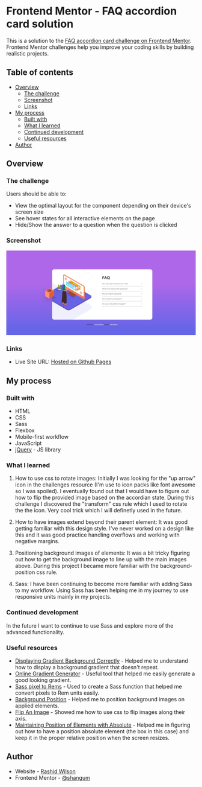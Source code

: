 # Frontend Mentor - FAQ accordion card solution

This is a solution to the [FAQ accordion card challenge on Frontend Mentor](https://www.frontendmentor.io/challenges/faq-accordion-card-XlyjD0Oam). Frontend Mentor challenges help you improve your coding skills by building realistic projects. 

## Table of contents

- [Overview](#overview)
  - [The challenge](#the-challenge)
  - [Screenshot](#screenshot)
  - [Links](#links)
- [My process](#my-process)
  - [Built with](#built-with)
  - [What I learned](#what-i-learned)
  - [Continued development](#continued-development)
  - [Useful resources](#useful-resources)
- [Author](#author)


## Overview

### The challenge

Users should be able to:

- View the optimal layout for the component depending on their device's screen size
- See hover states for all interactive elements on the page
- Hide/Show the answer to a question when the question is clicked

### Screenshot

![Desktop Screenshot](./screenshot.jpg)

### Links

- Live Site URL: [Hosted on Github Pages](#)

## My process

### Built with

- HTML
- CSS
- Sass
- Flexbox
- Mobile-first workflow
- JavaScript
- [jQuery](https://jquery.com/) - JS library


### What I learned

1) How to use css to rotate images: Initially I was looking for the "up arrow" icon in the challenges resource (I'm use to icon packs like font awesome so I was spoiled). I eventually found out that I would have to figure out how to flip the provided image based on the accordian state. During this challenge I discovered the "transform" css rule which I used to rotate the the icon. Very cool trick which I will definetly used in the future.

2) How to have images extend beyond their parent element: It was good getting familiar with this design style. I've never worked on a design like this and it was good practice handling overflows and working with negative margins.

3) Positioning background images of elements: It was a bit tricky figuring out how to get the background image to line up with the main images above. During this project I became more familiar with the background-position css rule.

4) Sass: I have been continuing to become more familiar with adding Sass to my workflow. Using Sass has been helping me in my journey to use responsive units mainly in my projects.


### Continued development

In the future I want to continue to use Sass and explore more of the advanced functionality.


### Useful resources

- [Displaying Gradient Background Correctly](https://stackoverflow.com/questions/2869212/css3-gradient-background-set-on-body-doesnt-stretch-but-instead-repeats) - Helped me to understand how to display a background gradient that doesn't repeat.
- [Online Gradient Generator](https://cssgradient.io/) - Useful tool that helped me easily generate a good looking gradient.
- [Sass pixel to Rems](https://dev.to/nikolab/convert-px-to-rem-using-sass-3-methods-4ep2) - Used to create a Sass function that helped me convert pixels to Rem units easily.
- [Background Position](https://www.w3schools.com/cssref/pr_background-position.asp) - Helped me to position background images on applied elements.
- [Flip An Image](https://css-tricks.com/snippets/css/flip-an-image/) - Showed me how to use css to flip images along their axis.
- [Maintaining Position of Elements with Absolute](https://stackoverflow.com/questions/59751166/how-to-keep-element-with-position-absolute-on-the-same-position-when-resizing) - Helped me in figuring out how to have a position absolute element (the box in this case) and keep it in the proper relative position when the screen resizes.


## Author

- Website - [Rashid Wilson](#)
- Frontend Mentor - [@shangum](https://www.frontendmentor.io/profile/shangum)
